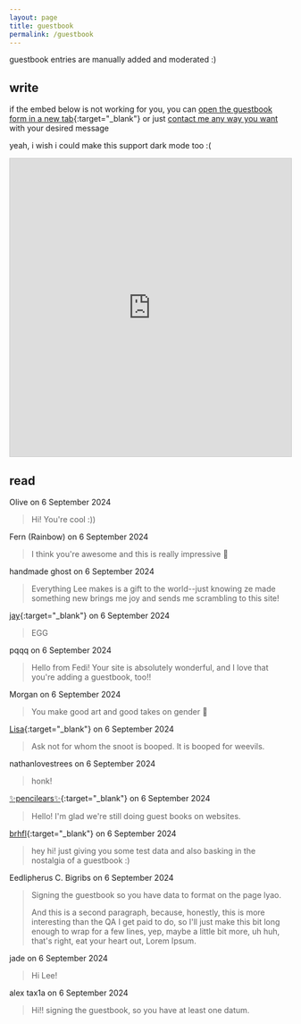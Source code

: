 ```yaml
---
layout: page
title: guestbook
permalink: /guestbook
---
```


guestbook entries are manually added and moderated :)

## write

if the embed below is not working for you, you can [open the guestbook form in a new tab](https://airtable.com/app1YuM4uE4sRTYgh/pag4JzOylrLoLy4AS/form){:target="_blank"} or just [contact me any way you want](/contact) with your desired message

yeah, i wish i could make this support dark mode too :(

<iframe class="airtable-embed" src="https://airtable.com/embed/app1YuM4uE4sRTYgh/pag4JzOylrLoLy4AS/form" frameborder="0" onmousewheel="" width="100%" height="533" style="background: transparent; border: 1px solid #ccc;"></iframe>

## read

Olive on <time datetime="2024-09-06">6 September 2024</time>
> Hi! You're cool :))

Fern (Rainbow) on <time datetime="2024-09-06">6 September 2024</time>
> I think you're awesome and this is really impressive 🥺

handmade ghost on <time datetime="2024-09-06">6 September 2024</time>
> Everything Lee makes is a gift to the world--just knowing ze made something new brings me joy and sends me scrambling to this site!

[jay](jaygrant.us){:target="_blank"} on <time datetime="2024-09-06">6 September 2024</time>
> EGG

pqqq on <time datetime="2024-09-06">6 September 2024</time>
> Hello from Fedi! Your site is absolutely wonderful, and I love that you're adding a guestbook, too!!

Morgan on <time datetime="2024-09-06">6 September 2024</time>
> You make good art and good takes on gender 💜

[Lisa](@mycrowgirl@mastodon.social){:target="_blank"} on <time datetime="2024-09-06">6 September 2024</time>
> Ask not for whom the snoot is booped. It is booped for weevils.

nathanlovestrees on <time datetime="2024-09-06">6 September 2024</time>
> honk!

[✨pencilears✨](https://pencilears.eternalaugust.net/comic/){:target="_blank"} on <time datetime="2024-09-06">6 September 2024</time>
> Hello! I'm glad we're still doing guest books on websites.

[brhfl](https://brhfl.com){:target="_blank"} on <time datetime="2024-09-06">6 September 2024</time>
> hey hi! just giving you some test data and also basking in the nostalgia of a guestbook :)

Eedlipherus C. Bigribs on <time datetime="2024-09-06">6 September 2024</time>
> Signing the guestbook so you have data to format on the page lyao.
>
> And this is a second paragraph, because, honestly, this is more interesting than the QA I get paid to do, so I'll just make this bit long enough to wrap for a few lines, yep, maybe a little bit more, uh huh, that's right, eat your heart out, Lorem Ipsum.

jade on <time datetime="2024-09-06">6 September 2024</time>
> Hi Lee!

alex tax1a on <time datetime="2024-09-06">6 September 2024</time>
> Hi!! signing the guestbook, so you have at least one datum.
